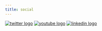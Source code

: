 ```yaml
---
title: social
---
```


<p>
    <a href="https://twitter.com/triggerise" target="__blank"><img src="/uploads/icons/twitter.svg" alt="twitter logo" title="twitter logo" /></a>
    <a href="https://www.youtube.com/channel/UCB9i2kUn4j6wgyMLmk_-UQg/featured" target="__blank"><img src="/uploads/icons/youtube.svg" alt="youtube logo" title="youtube logo" /></a>
    <a href="https://www.linkedin.com/company/triggerise/mycompany/" target="__blank"><img src="/uploads/icons/linkedin.svg" alt="linkedin logo" title="linkedin logo" /></a>
</p>
